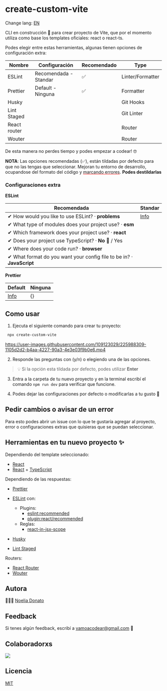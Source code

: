 # create-custom-vite

Change lang: [EN](README_EN.md)

CLI en construcción 🚧 para crear proyecto de Vite, que por el momento utiliza como base los templates oficiales: react o react-ts.

Podes elegir entre estas herramientas, algunas tienen opciones de configuración extra:

| Nombre       | Configuración         | Recomendado | Type             |
| ------------ | --------------------- | ----------- | ---------------- |
| ESLint       | Recomendada - Standar | ✅          | Linter/Formatter |
| Prettier     | Default - Ninguna     | ✅          | Formatter        |
| Husky        |                       |             | Git Hooks        |
| Lint Staged  |                       |             | Git Linter       |
| React router |                       |             | Router           |
| Wouter       |                       |             | Router           |

De esta manera no perdes tiempo y podes empezar a codear! 🤓

**NOTA**: Las opciones recomendadas (✅), están tildadas por defecto para que no las tengas que seleccionar. Mejoran tu entorno de desarrollo, ocupandose del formato del código y <span style="text-decoration: underline; text-decoration-skip-ink: auto; text-decoration-color: red;">marcando errores</span>. **Podes destildarlas**

### Configuraciones extra

**ESLint**

| **Recomendada**                                                       | Standar                                                |
| --------------------------------------------------------------------- | ------------------------------------------------------ |
| ✔ How would you like to use ESLint? · **problems**                    | [Info](https://www.npmjs.com/package/standard#install) |
| ✔ What type of modules does your project use? · **esm**               |
| ✔ Which framework does your project use? · **react**                  |
| ✔ Does your project use TypeScript? · **No 🚧** / Yes                 |
| ✔ Where does your code run? · **browser**                             |
| ✔ What format do you want your config file to be in? · **JavaScript** |

**Prettier**

| **Default**                | Ninguna |
| -------------------------- | ------- |
| [Info](PRETTIER_CONFIG.md) | {}      |

## Como usar

1. Ejecuta el siguiente comando para crear tu proyecto:

```bash
 npx create-custom-vite
```

https://user-images.githubusercontent.com/109123029/225988309-1105d2d2-b4aa-4227-90a3-4e3e03f9b0e6.mp4


2. Responde las preguntas con (y/n) o elegiendo una de las opciones.

> 💡 Si la opción esta tildada por defecto, podes utilizar **Enter**

3. Entra a la carpeta de tu nuevo proyecto y en la terminal escribí el comando `npm run dev` para verificar que funcione.

4. Podes dejar las configuraciones por defecto o modificarlas a tu gusto 🥳

## Pedir cambios o avisar de un error

Para esto podes abrir un issue con lo que te gustaría agregar al proyecto, error o configuraciones extras que quisieras que se puedan seleccionar.

## Herramientas en tu nuevo proyecto ✨

Dependiendo del template seleccionado:

- [React](https://reactjs.org/)
- [React](https://reactjs.org/) + [TypeScript](https://www.typescriptlang.org/)

Dependiendo de las respuestas:

- [Prettier](https://prettier.io/)
- [ESLint](https://eslint.org/) con:

  - Plugins:
    - [eslint:recommended](https://eslint.org/docs/latest/rules)
    - [plugin:react/recommended](https://github.com/jsx-eslint/eslint-plugin-react#list-of-supported-rules)
  - Reglas:
    - [react-in-jsx-scope](https://github.com/jsx-eslint/eslint-plugin-react/blob/master/docs/rules/react-in-jsx-scope.md)

- [Husky](https://github.com/typicode/husky)
- [Lint Staged](https://github.com/okonet/lint-staged)

Routers:

- [React Router](https://reactrouter.com/docs/en/v6/getting-started/overview)
- [Wouter](https://github.com/molefrog/wouter)

## Autora

👩🏻‍💻 [Noelia Donato](https://www.github.com/nsdonato)

## Feedback

Si tenes algún feedback, escribí a vamoacodear@gmail.com 🤗

## Colaboradorxs

<a href="https://github.com/vamoacodear/create-custom-vite/graphs/contributors">
  <img src="https://contrib.rocks/image?repo=vamoacodear/create-custom-vite" />
</a>

## Licencia


[MIT](https://choosealicense.com/licenses/mit/)
